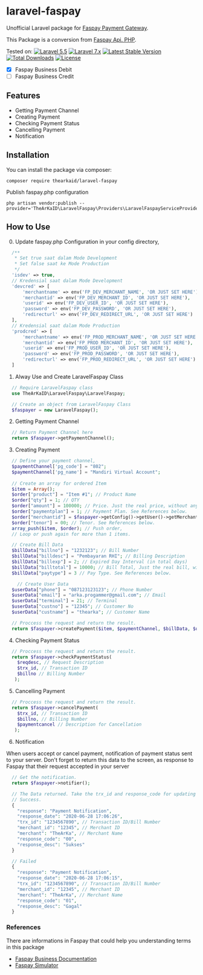 # laravel-faspay
Unofficial Laravel package for [Faspay Payment Gateway](https://faspay.co.id).

This Package is a conversion from [Faspay Api. PHP](https://github.com/faspay-team/Sdk-PHP-Faspay).


Tested on: 
[![Laravel 5.5](https://img.shields.io/badge/Laravel-5.5-orange.svg)](https://laravel.com/docs/5.5) [![Laravel 7.x](https://img.shields.io/badge/Laravel-7.x-red.svg)](https://laravel.com)
[![Latest Stable Version](https://poser.pugx.org/TheArKaID/laravel-faspay/v/stable)](https://packagist.org/packages/TheArKaID/laravel-faspay) [![Total Downloads](https://poser.pugx.org/TheArKaID/laravel-faspay/downloads.png)](https://packagist.org/packages/TheArKaID/laravel-faspay) [![License](https://img.shields.io/github/license/mashape/apistatus.svg)](https://packagist.org/packages/TheArKaID/laravel-faspay)

- [x] Faspay Business Debit
- [ ] Faspay Business Credit

## Features
- Getting Payment Channel
- Creating Payment
- Checking Payment Status
- Cancelling Payment
- Notification

## Installation
You can install the package via composer:
```
composer require thearkaid/laravel-faspay
```

Publish faspay.php configuration
```
php artisan vendor:publish --provider='TheArKaID\LaravelFaspay\Providers\LaravelFaspayServiceProvider'
```


## How to Use
0. Update faspay.php Configuration in your config directory,

```php
  /**
   * Set true saat dalam Mode Development
   * Set false saat ke Mode Production
   */
  'isdev' => true,
  // Kredensial saat dalam Mode Development
  'devcred' => [
      'merchantname' => env('FP_DEV_MERCHANT_NAME', 'OR JUST SET HERE'),
      'merchantid' => env('FP_DEV_MERCHANT_ID', 'OR JUST SET HERE'),
      'userid' => env('FP_DEV_USER_ID', 'OR JUST SET HERE'),
      'password' => env('FP_DEV_PASSWORD', 'OR JUST SET HERE'),
      'redirecturl' => env('FP_DEV_REDIRECT_URL', 'OR JUST SET HERE')
  ],
  // Kredensial saat dalam Mode Production
  'prodcred' => [
      'merchantname' => env('FP_PROD_MERCHANT_NAME', 'OR JUST SET HERE'),
      'merchantid' => env('FP_PROD_MERCHANT_ID', 'OR JUST SET HERE'),
      'userid' => env('FP_PROD_USER_ID', 'OR JUST SET HERE'),
      'password' => env('FP_PROD_PASSWORD', 'OR JUST SET HERE'),
      'redirecturl' => env('FP_PROD_REDIRECT_URL', 'OR JUST SET HERE')
  ]
```

1. Alway Use and Create LaravelFaspay Class

```php
  // Require LaravelFaspay class
  use TheArKaID\LaravelFaspay\LaravelFaspay;

  // Create an object from LaravelFaspay Class
  $faspayer = new LaravelFaspay();
```

2. Getting Payment Channel

```php
  // Return Payment Channel here
  return $faspayer->getPaymentChannel();
```

3. Creating Payment

```php
  // Define your payment channel,
  $paymentChannel['pg_code'] = "802";
  $paymentChannel['pg_name'] = "Mandiri Virtual Account";
    
  // Create an array for ordered Item
  $item = Array();
  $order["product"] = "Item #1"; // Product Name
  $order["qty"] = 1; // QTY
  $order["amount"] = 100000; // Price. Just the real price, without any '.'(dot) or ',' (comma).
  $order["paymentplan"] = 1; // Payment Plan. See References below.
  $order["merchantid"] = $faspayer->getConfig()->getUser()->getMerchantId(); // Merchant ID
  $order["tenor"] = 00; // Tenor. See References below.
  array_push($item, $order); // Push order,
  // Loop or push again for more than 1 items.

  // Create Bill Data
  $billData["billno"] = "1232123"; // Bill Number
  $billData["billdesc"] = "Pembayaran RHI"; // Billing Description
  $billData["billexp"] = 2; // Expired Day Interval (in total days)
  $billData["billtotal"] = 10000; // Bill Total, Just the real bill, without any '.'(dot) or ',' (comma).
  $billData["paytype"] = 3 // Pay Type. See References below.

    // Create User Data
  $userData["phone"] = "087123123123"; // Phone Number
  $userData["email"] = "arka.progammer@gmail.com"; // Email
  $userData["terminal"] = 21; // Terminal
  $userData["custno"] = "12345"; // Customer No
  $userData["custname"] = "thearka"; // Customer Name

  // Proccess the request and return the result.
  return $faspayer->createPayment($item, $paymentChannel, $billData, $userData);
```

4. Checking Payment Status

```php
  // Proccess the request and return the result.
  return $faspayer->checkPaymentStatus(
    $reqdesc, // Request Description
    $trx_id, // Transaction ID
    $billno // Billing Number
   );
```

5. Cancelling Payment

```php
  // Proccess the request and return the result.
  return $faspayer->cancelPayment(
    $trx_id, // Transaction ID
    $billno, // Billing Number
    $paymentcancel // Description for Cancellation
   );
```

6. Notification

When users accept or cancel payment, notification of payment status sent to your server. Don't forget to return this data to the screen, as response to Faspay that their request accepted in your server

```php
  // Get the notification.
  return $faspayer->notifier();

  // The Data returned. Take the trx_id and response_code for updating your data status. 
  // Success.
  {
    "response": "Payment Notification",
    "response_date": "2020-06-28 17:06:26",
    "trx_id": "1234567890", // Transaction ID/Bill Number
    "merchant_id": "12345", // Merchant ID
    "merchant": "TheArKa", // Merchant Name
    "response_code": "00",
    "response_desc": "Sukses"
  }

  // Failed
  {
    "response": "Payment Notification",
    "response_date": "2020-06-28 17:06:15",
    "trx_id": "1234567890", // Transaction ID/Bill Number
    "merchant_id": "12345", // Merchant ID
    "merchant": "TheArKa", // Merchant Name
    "response_code": "01",
    "response_desc": "Gagal"
  }
```

### References
There are informations in Faspay that could help you understanding terms in this package
- [Faspay Business Documentation](https://faspay.co.id/docs/index-business.html#faspay-business)
- [Faspay Simulator](https://dev.faspay.co.id/simulator)
